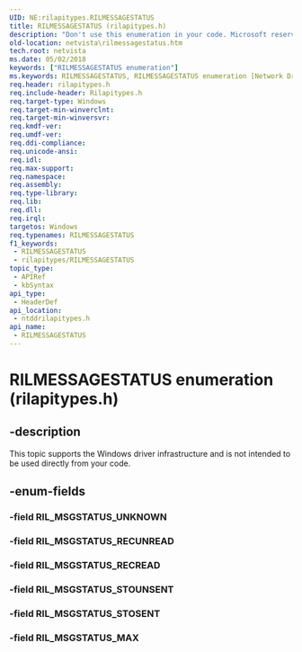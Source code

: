```yaml
---
UID: NE:rilapitypes.RILMESSAGESTATUS
title: RILMESSAGESTATUS (rilapitypes.h)
description: "Don't use this enumeration in your code. Microsoft reserves the RILMESSAGESTATUS enumeration for internal use only."
old-location: netvista\rilmessagestatus.htm
tech.root: netvista
ms.date: 05/02/2018
keywords: ["RILMESSAGESTATUS enumeration"]
ms.keywords: RILMESSAGESTATUS, RILMESSAGESTATUS enumeration [Network Drivers Starting with Windows Vista], RIL_MSGSTATUS_MAX, RIL_MSGSTATUS_RECREAD, RIL_MSGSTATUS_RECUNREAD, RIL_MSGSTATUS_STOSENT, RIL_MSGSTATUS_STOUNSENT, netvista.rilmessagestatus, ntddrilapitypes/RILMESSAGESTATUS, ntddrilapitypes/RIL_MSGSTATUS_MAX, ntddrilapitypes/RIL_MSGSTATUS_RECREAD, ntddrilapitypes/RIL_MSGSTATUS_RECUNREAD, ntddrilapitypes/RIL_MSGSTATUS_STOSENT, ntddrilapitypes/RIL_MSGSTATUS_STOUNSENT
req.header: rilapitypes.h
req.include-header: Rilapitypes.h
req.target-type: Windows
req.target-min-winverclnt: 
req.target-min-winversvr: 
req.kmdf-ver: 
req.umdf-ver: 
req.ddi-compliance: 
req.unicode-ansi: 
req.idl: 
req.max-support: 
req.namespace: 
req.assembly: 
req.type-library: 
req.lib: 
req.dll: 
req.irql: 
targetos: Windows
req.typenames: RILMESSAGESTATUS
f1_keywords:
 - RILMESSAGESTATUS
 - rilapitypes/RILMESSAGESTATUS
topic_type:
 - APIRef
 - kbSyntax
api_type:
 - HeaderDef
api_location:
 - ntddrilapitypes.h
api_name:
 - RILMESSAGESTATUS
---
```


# RILMESSAGESTATUS enumeration (rilapitypes.h)


## -description

This topic supports the Windows driver infrastructure and is not intended to be used directly from your code.

## -enum-fields

### -field RIL_MSGSTATUS_UNKNOWN

### -field RIL_MSGSTATUS_RECUNREAD

### -field RIL_MSGSTATUS_RECREAD

### -field RIL_MSGSTATUS_STOUNSENT

### -field RIL_MSGSTATUS_STOSENT

### -field RIL_MSGSTATUS_MAX

